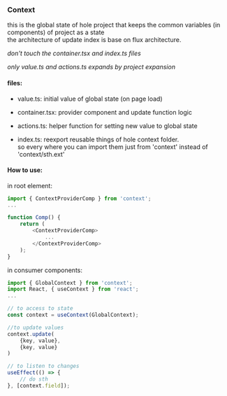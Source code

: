 ### Context

this is the global state of hole project that keeps the common variables (in components) of project as a state\
the architecture of update index is base on flux architecture.

_don't touch the container.tsx and index.ts files_

_only value.ts and actions.ts expands by project expansion_

#### files:

-   value.ts: initial value of global state (on page load)

-   container.tsx: provider component and update function logic

-   actions.ts: helper function for setting new value to global state

-   index.ts: reexport reusable things of hole context folder.\
    so every where you can import them just from 'context' instead of 'context/sth.ext'

#### How to use:

in root element:

```javascript
import { ContextProviderComp } from 'context';
...

function Comp() {
    return (
        <ContextProviderComp>
            ...
        </ContextProviderComp>
    );
}
```

in consumer components:

```javascript
import { GlobalContext } from 'context';
import React, { useContext } from 'react';
...

// to access to state
const context = useContext(GlobalContext);

//to update values
context.update(
    {key, value},
    {key, value}
)

// to listen to changes
useEffect(() => {
    // do sth
}, [context.field]);

```
